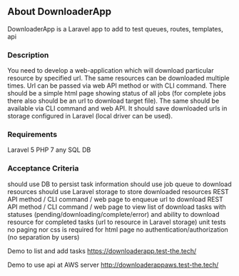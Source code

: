 ## About DownloaderApp

DownloaderApp is a Laravel app to add to test queues, routes, templates, api

### Description

You need to develop a web-application which will download particular resource by specified url.
The same resources can be downloaded multiple times.
Url can be passed via web API method or with CLI command.
There should be a simple html page showing status of all jobs (for complete jobs there also should be an url to download target file). The same should be available via CLI command and web API.
It should save downloaded urls in storage configured in Laravel (local driver can be used).


### Requirements
Laravel 5
PHP 7
any SQL DB

### Acceptance Criteria

should use DB to persist task information
should use job queue to download resources
should use Laravel storage to store downloaded resources
REST API method / CLI command / web page to enqueue url to download
REST API method / CLI command / web page to view list of download tasks with statuses (pending/downloading/complete/error) and ability to download resource for completed tasks (url to resource in Laravel storage)
unit tests
no paging nor css is required for html page
no authentication/authorization (no separation by users)

Demo to list and add tasks
https://downloaderapp.test-the.tech/

Demo to use api at AWS server
http://downloaderappaws.test-the.tech/